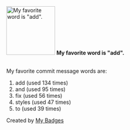 <img src="https://my-badges.github.io/my-badges/favorite-word.png" alt="My favorite word is &quot;add&quot;." title="My favorite word is &quot;add&quot;." width="128">
<strong>My favorite word is &quot;add&quot;.</strong>
<br><br>

My favorite commit message words are:

1. add (used 134 times)
2. and (used 95 times)
3. fix (used 56 times)
4. styles (used 47 times)
5. to (used 39 times)


Created by <a href="https://github.com/my-badges/my-badges">My Badges</a>